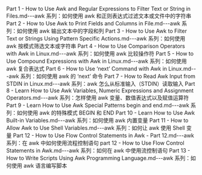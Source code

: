 Part 1 - How to Use Awk and Regular Expressions to Filter Text or String in Files.md---awk 系列：如何使用 awk 和正则表达式过滤文本或文件中的字符串
Part 2 - How to Use Awk to Print Fields and Columns in File.md---awk 系列：如何使用 awk 输出文本中的字段和列
Part 3 - How to Use Awk to Filter Text or Strings Using Pattern Specific Actions.md---awk 系列：如何使用 awk 按模式筛选文本或字符串
Part 4 - How to Use Comparison Operators with Awk in Linux.md---awk 系列：如何使用 awk 比较操作符
Part 5 - How to Use Compound Expressions with Awk in Linux.md---awk 系列：如何使用 awk 复合表达式
Part 6 - How to Use ‘next’ Command with Awk in Linux.md---awk 系列：如何使用 awk 的 ‘next’ 命令
Part 7 - How to Read Awk Input from STDIN in Linux.md---awk 系列：awk 怎么从标准输入（STDIN）读取输入
Part 8 - Learn How to Use Awk Variables, Numeric Expressions and Assignment Operators.md---awk 系列：怎样使用 awk 变量、数值表达式以及赋值运算符
Part 9 - Learn How to Use Awk Special Patterns begin and end.md---awk 系列：如何使用 awk 的特殊模式 BEGIN 和 END
Part 10 - Learn How to Use Awk Built-in Variables.md---awk 系列：如何使用 awk 内置变量
Part 11 - How to Allow Awk to Use Shell Variables.md---awk 系列：如何让 awk 使用 Shell 变量
Part 12 -  How to Use Flow Control Statements in Awk - Part 12.md---awk 系列：在 awk 中如何使用流程控制语句
part 12 - How to Use Flow Control Statements in Awk.md---awk 系列：如何在 awk 中使用流控制语句
Part 13 - How to Write Scripts Using Awk Programming Language.md---awk 系列：如何使用 awk 语言编写脚本
